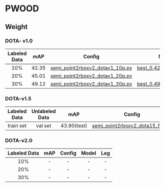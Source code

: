 # PWOOD

## Weight
### DOTA- v1.0
Labeled Data | mAP | Config | Model | Log |
| :---------: | :---: | :----: | :---: | :---: |
| 10% | 42.35 | [semi_point2rboxv2_dotav1_10p.py](https://github.com/123sio/PWOOD/blob/Point/configs_dota15/pwood_p/dotav1/semi_point2rboxv2_dotav1_10p.py) | [best_0.423539_mAP.pth](https://huggingface.co/Xm4nQ8/weight/blob/main/work_dir_p/pwood_p/10p/best_0.423539_mAP.pth) | - |
| 20% | 45.01 | [semi_point2rboxv2_dotav1_20p.py](https://github.com/123sio/PWOOD/blob/Point/configs_dota15/pwood_p/dotav1/semi_point2rboxv2_dotav1_20p.py) | - | - |
| 30% | 49.12 | [semi_point2rboxv2_dotav1_30p.py](https://github.com/123sio/PWOOD/blob/Point/configs_dota15/pwood_p/dotav1/semi_point2rboxv2_dotav1_30p.py) | [best_0.491197_mAP.pth](https://huggingface.co/Xm4nQ8/weight/blob/main/work_dir_p/pwood_p/30p/best_0.491197_mAP.pth) | [dotav1_30p_log](https://huggingface.co/Xm4nQ8/weight/blob/main/work_dir_p/pwood_p/30p/20250312_094532.log.json) |

### DOTA-v1.5
 Labeled Data | Unlabeled Data | mAP | Config | Model | Log |
| :---------: | :-----------: | :----: | :---: | :---: | :---: |
|train set| val set | 43.90(test) | [semi_point2rboxv2_dota15_full.py](https://github.com/123sio/PWOOD/blob/Point/configs_dota15/pwood_p/semi_point2rboxv2_dota15_full.py) | [iter_128000.pth](https://huggingface.co/Xm4nQ8/weight/blob/main/work_dir_p/pwood_p/p_dotav15/iter_128000.pth) | [dotav15_full_log](https://huggingface.co/Xm4nQ8/weight/blob/main/work_dir_p/pwood_p/p_dotav15/20250614_112924.log.json) |

### DOTA-v2.0
Labeled Data | mAP | Config | Model | Log |
| :---------: | :---: | :----: | :---: | :---: |
| 10% | - | - | - | - |
| 20% | - | - | - | - |
| 30% | - | - | - | - |
